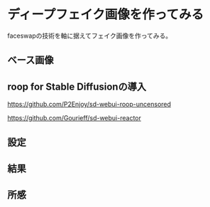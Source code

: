 # ディープフェイク画像を作ってみる
faceswapの技術を軸に据えてフェイク画像を作ってみる。

## ベース画像

## roop for Stable Diffusionの導入

https://github.com/P2Enjoy/sd-webui-roop-uncensored

https://github.com/Gourieff/sd-webui-reactor

## 設定

## 結果

## 所感